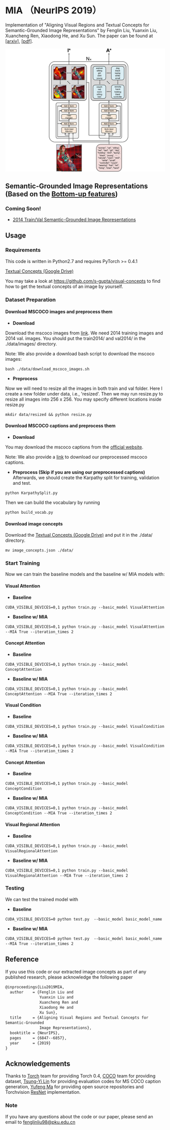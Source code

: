 # MIA （NeurIPS 2019）
Implementation of "Aligning Visual Regions and Textual Concepts for Semantic-Grounded Image Representations" by Fenglin Liu, Yuanxin Liu, Xuancheng Ren, Xiaodong He, and Xu Sun. The paper can be found at [[arxiv]](https://arxiv.org/abs/1905.06139),  [[pdf]](https://papers.nips.cc/paper/8909-aligning-visual-regions-and-textual-concepts-for-semantic-grounded-image-representations.pdf).

![Image text](https://github.com/fenglinliu98/MIA/blob/master/model.png)

## Semantic-Grounded Image Representations (Based on the  [Bottom-up features](https://github.com/peteanderson80/bottom-up-attention))
###  Coming Soon!
*  [2014 Train/Val Semantic-Grounded Image Representations](https://github.com/fenglinliu98/MIA)


## Usage

### Requirements
This code is written in Python2.7 and requires PyTorch >= 0.4.1

 [Textual Concepts (Google Drive)](https://drive.google.com/open?id=1jpSZbLXD1Ev3OC2t_NFFvxYo40UcnV7Q)
 
You may take a look at https://github.com/s-gupta/visual-concepts to find how to get the textual concepts of an image by yourself.

### Dataset Preparation
#### Download MSCOCO images and preprocess them
* **Download**

Download the mscoco images from  [link](http://mscoco.org/dataset/#download). We need 2014 training images and 2014 val. images. You should put the train2014/ and val2014/ in the ./data/images/ directory.

Note: We also provide a download bash script to download the mscoco images:
```
bash ./data/download_mscoco_images.sh
```

* **Preprocess**

Now we will need to resize all the images in both train and val folder. Here I create a new folder under data, i.e., 'resized'. Then we may run resize.py to resize all images into 256 x 256. You may specify different locations inside resize.py
```
mkdir data/resized && python resize.py
```

#### Download MSCOCO captions and preprocess them
* **Download**

You may download the mscoco captions from the [official website](http://mscoco.org/dataset/#download).

Note: We also provide a [link](https://github.com/fenglinliu98/MIA) to download our preprocessed mscoco captions.

* **Preprocess (Skip if you are using our preprocessed captions)**
Afterwards, we should create the Karpathy split for training, validation and test.
```
python KarpathySplit.py
```

Then we can build the vocabulary by running
```
python build_vocab.py
```

#### Download image concepts
Download the [Textual Concepts (Google Drive)](https://drive.google.com/open?id=1jpSZbLXD1Ev3OC2t_NFFvxYo40UcnV7Q) and put it in the ./data/ directory.
```
mv image_concepts.json ./data/
```

### Start Training
Now we can train the baseline models and the baseline w/ MIA models with: 

#### Visual Attention
* **Baseline**
```
CUDA_VISIBLE_DEVICES=0,1 python train.py --basic_model VisualAttention 
```
* **Baseline w/ MIA**
```
CUDA_VISIBLE_DEVICES=0,1 python train.py --basic_model VisualAttention --MIA True --iteration_times 2
```

#### Concept Attention
* **Baseline**
```
CUDA_VISIBLE_DEVICES=0,1 python train.py --basic_model ConceptAttention
```
* **Baseline w/ MIA**
```
CUDA_VISIBLE_DEVICES=0,1 python train.py --basic_model ConceptAttention --MIA True --iteration_times 2
```

#### Visual Condition
* **Baseline**
```
CUDA_VISIBLE_DEVICES=0,1 python train.py --basic_model VisualCondition
```
* **Baseline w/ MIA**
```
CUDA_VISIBLE_DEVICES=0,1 python train.py --basic_model VisualCondition --MIA True --iteration_times 2
```

#### Concept Attention
* **Baseline**
```
CUDA_VISIBLE_DEVICES=0,1 python train.py --basic_model ConceptCondition
```
* **Baseline w/ MIA**
```
CUDA_VISIBLE_DEVICES=0,1 python train.py --basic_model ConceptCondition --MIA True --iteration_times 2
```

#### Visual Regional Attention
* **Baseline**
```
CUDA_VISIBLE_DEVICES=0,1 python train.py --basic_model VisualRegionalAttention
```
* **Baseline w/ MIA**
```
CUDA_VISIBLE_DEVICES=0,1 python train.py --basic_model VisualRegionalAttention --MIA True --iteration_times 2
```

### Testing
We can test the trained model with 
* **Baseline**
```
CUDA_VISIBLE_DEVICES=0 python test.py  --basic_model basic_model_name
```
* **Baseline w/ MIA**
```
CUDA_VISIBLE_DEVICES=0 python test.py  --basic_model basic_model_name --MIA True --iteration_times 2
```

## Reference
If you use this code or our extracted image concepts as part of any published research, please acknowledge the following paper
```
@inproceedings{Liu2019MIA,
  author    = {Fenglin Liu and
               Yuanxin Liu and
               Xuancheng Ren and
               Xiaodong He and
               Xu Sun},
  title     = {Aligning Visual Regions and Textual Concepts for Semantic-Grounded
               Image Representations},
  booktitle = {NeurIPS},
  pages     = {6847--6857},
  year      = {2019}
}
```

## Acknowledgements

Thanks to [Torch](http://torch.ch/) team for providing Torch 0.4, [COCO](http://cocodataset.org/) team for providing dataset, [Tsung-Yi Lin](https://github.com/tylin/coco-caption) for providing evaluation codes for MS COCO caption generation, [Yufeng Ma](https://github.com/yufengm) for providing open source repositories and Torchvision [ResNet](https://github.com/pytorch/vision) implementation. 

### Note
If you have any questions about the code or our paper, please send an email to fenglinliu98@pku.edu.cn


